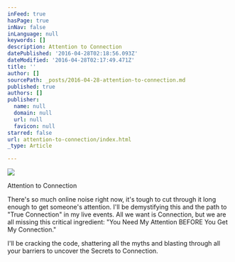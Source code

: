 ```yaml
---
inFeed: true
hasPage: true
inNav: false
inLanguage: null
keywords: []
description: Attention to Connection
datePublished: '2016-04-28T02:18:56.093Z'
dateModified: '2016-04-28T02:17:49.471Z'
title: ''
author: []
sourcePath: _posts/2016-04-28-attention-to-connection.md
published: true
authors: []
publisher:
  name: null
  domain: null
  url: null
  favicon: null
starred: false
url: attention-to-connection/index.html
_type: Article

---
```

![](https://the-grid-user-content.s3-us-west-2.amazonaws.com/d5ecae27-ab81-40cb-b006-aee84591d810.jpg)

Attention to Connection

There's so much online noise right now, it's tough to cut through it long enough to get someone's attention. I'll be demystifying this and the path to "True Connection" in my live events. All we want is Connection, but we are all missing this critical ingredient: "You Need My Attention BEFORE You Get My Connection."

I'll be cracking the code, shattering all the myths and blasting through all your barriers to uncover the Secrets to Connection.